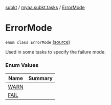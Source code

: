 [subkt](../../index.md) / [myaa.subkt.tasks](../index.md) / [ErrorMode](./index.md)

# ErrorMode

`enum class ErrorMode` [(source)](https://github.com/Myaamori/SubKt/blob/0.1.4/src/main/kotlin/myaa/subkt/tasks/asstasks.kt#L63)

Used in some tasks to specify the failure mode.

### Enum Values

| Name | Summary |
|---|---|
| [WARN](-w-a-r-n.md) |  |
| [FAIL](-f-a-i-l.md) |  |
